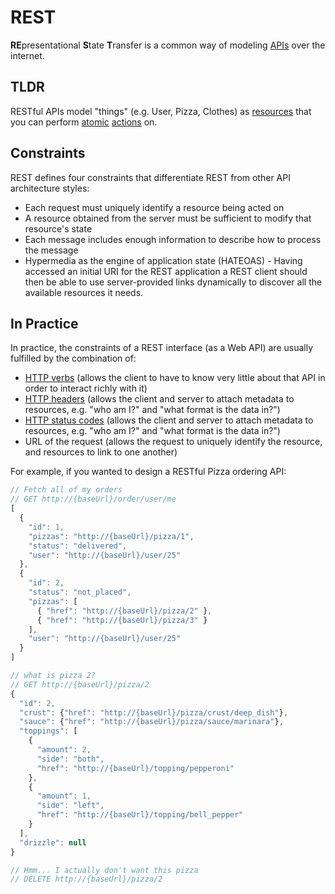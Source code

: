 <!-- {"ident": "rest"} -->
# REST

**RE**presentational **S**tate **T**ransfer is a common way of modeling [APIs](@net/api) over the internet.

## TLDR
RESTful APIs model "things" (e.g. User, Pizza, Clothes) as [resources](@rest/resource) that you can perform
[atomic](@atomic) [actions](@http/method) on.

## Constraints
REST defines four constraints that differentiate REST from other API architecture styles:

 - Each request must uniquely identify a resource being acted on
 - A resource obtained from the server must be sufficient to modify that resource's state
 - Each message includes enough information to describe how to process the message
 - Hypermedia as the engine of application state (HATEOAS) - Having accessed an initial URI for the REST application a REST client should then be able to use server-provided links dynamically to discover all the available resources it needs.

## In Practice
In practice, the constraints of a REST interface (as a Web API) are usually fulfilled by the combination of:

 - [HTTP verbs](@http/method) (allows the client to have to know very little about that API in order to interact richly with it)
 - [HTTP headers](@http/header) (allows the client and server to attach metadata to resources, e.g. "who am I?" and "what format is the data in?")
 - [HTTP status codes](@http/status) (allows the client and server to attach metadata to resources, e.g. "who am I?" and "what format is the data in?")
 - URL of the request (allows the request to uniquely identify the resource, and resources to link to one another)

For example, if you wanted to design a RESTful Pizza ordering API:

```javascript
// Fetch all of my orders
// GET http://{baseUrl}/order/user/me
[
  {
    "id": 1,
    "pizzas": "http://{baseUrl}/pizza/1",
    "status": "delivered",
    "user": "http://{baseUrl}/user/25"
  },
  {
    "id": 2,
    "status": "not_placed",
    "pizzas": [
      { "href": "http://{baseUrl}/pizza/2" },
      { "href": "http://{baseUrl}/pizza/3" }
    ],
    "user": "http://{baseUrl}/user/25"
  }
]

// what is pizza 2?
// GET http://{baseUrl}/pizza/2
{
  "id": 2,
  "crust": {"href": "http://{baseUrl}/pizza/crust/deep_dish"},
  "sauce": {"href": "http://{baseUrl}/pizza/sauce/marinara"},
  "toppings": [
    {
      "amount": 2,
      "side": "both",
      "href": "http://{baseUrl}/topping/pepperoni"
    },
    {
      "amount": 1,
      "side": "left",
      "href": "http://{baseUrl}/topping/bell_pepper"
    }
  ],
  "drizzle": null
}

// Hmm... I actually don't want this pizza
// DELETE http://{baseUrl}/pizza/2
```
